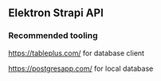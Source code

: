 ## Elektron Strapi API

### Recommended tooling

https://tableplus.com/ for database client

https://postgresapp.com/ for local database
